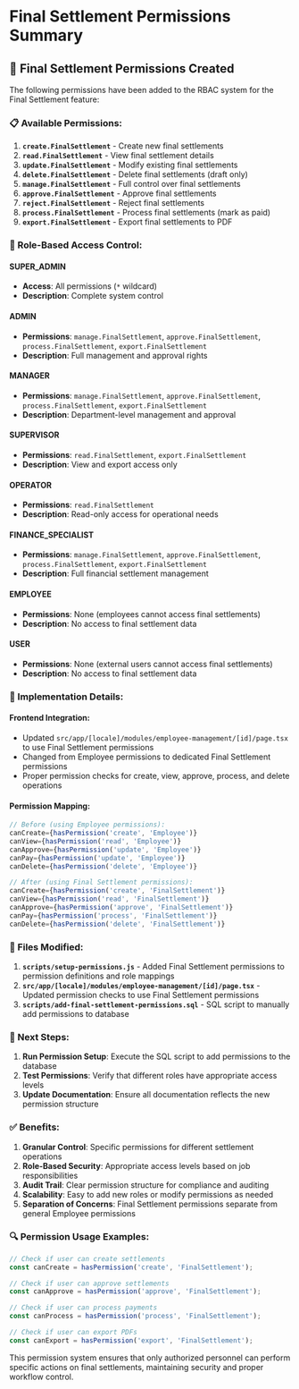 # Final Settlement Permissions Summary

## 🔐 **Final Settlement Permissions Created**

The following permissions have been added to the RBAC system for the Final Settlement feature:

### **📋 Available Permissions:**

1. **`create.FinalSettlement`** - Create new final settlements
2. **`read.FinalSettlement`** - View final settlement details
3. **`update.FinalSettlement`** - Modify existing final settlements
4. **`delete.FinalSettlement`** - Delete final settlements (draft only)
5. **`manage.FinalSettlement`** - Full control over final settlements
6. **`approve.FinalSettlement`** - Approve final settlements
7. **`reject.FinalSettlement`** - Reject final settlements
8. **`process.FinalSettlement`** - Process final settlements (mark as paid)
9. **`export.FinalSettlement`** - Export final settlements to PDF

### **👥 Role-Based Access Control:**

#### **SUPER_ADMIN**
- **Access**: All permissions (`*` wildcard)
- **Description**: Complete system control

#### **ADMIN**
- **Permissions**: `manage.FinalSettlement`, `approve.FinalSettlement`, `process.FinalSettlement`, `export.FinalSettlement`
- **Description**: Full management and approval rights

#### **MANAGER**
- **Permissions**: `manage.FinalSettlement`, `approve.FinalSettlement`, `process.FinalSettlement`, `export.FinalSettlement`
- **Description**: Department-level management and approval

#### **SUPERVISOR**
- **Permissions**: `read.FinalSettlement`, `export.FinalSettlement`
- **Description**: View and export access only

#### **OPERATOR**
- **Permissions**: `read.FinalSettlement`
- **Description**: Read-only access for operational needs

#### **FINANCE_SPECIALIST**
- **Permissions**: `manage.FinalSettlement`, `approve.FinalSettlement`, `process.FinalSettlement`, `export.FinalSettlement`
- **Description**: Full financial settlement management

#### **EMPLOYEE**
- **Permissions**: None (employees cannot access final settlements)
- **Description**: No access to final settlement data

#### **USER**
- **Permissions**: None (external users cannot access final settlements)
- **Description**: No access to final settlement data

### **🔧 Implementation Details:**

#### **Frontend Integration:**
- Updated `src/app/[locale]/modules/employee-management/[id]/page.tsx` to use Final Settlement permissions
- Changed from Employee permissions to dedicated Final Settlement permissions
- Proper permission checks for create, view, approve, process, and delete operations

#### **Permission Mapping:**
```typescript
// Before (using Employee permissions):
canCreate={hasPermission('create', 'Employee')}
canView={hasPermission('read', 'Employee')}
canApprove={hasPermission('update', 'Employee')}
canPay={hasPermission('update', 'Employee')}
canDelete={hasPermission('delete', 'Employee')}

// After (using Final Settlement permissions):
canCreate={hasPermission('create', 'FinalSettlement')}
canView={hasPermission('read', 'FinalSettlement')}
canApprove={hasPermission('approve', 'FinalSettlement')}
canPay={hasPermission('process', 'FinalSettlement')}
canDelete={hasPermission('delete', 'FinalSettlement')}
```

### **📁 Files Modified:**

1. **`scripts/setup-permissions.js`** - Added Final Settlement permissions to permission definitions and role mappings
2. **`src/app/[locale]/modules/employee-management/[id]/page.tsx`** - Updated permission checks to use Final Settlement permissions
3. **`scripts/add-final-settlement-permissions.sql`** - SQL script to manually add permissions to database

### **🚀 Next Steps:**

1. **Run Permission Setup**: Execute the SQL script to add permissions to the database
2. **Test Permissions**: Verify that different roles have appropriate access levels
3. **Update Documentation**: Ensure all documentation reflects the new permission structure

### **✅ Benefits:**

1. **Granular Control**: Specific permissions for different settlement operations
2. **Role-Based Security**: Appropriate access levels based on job responsibilities
3. **Audit Trail**: Clear permission structure for compliance and auditing
4. **Scalability**: Easy to add new roles or modify permissions as needed
5. **Separation of Concerns**: Final Settlement permissions separate from general Employee permissions

### **🔍 Permission Usage Examples:**

```typescript
// Check if user can create settlements
const canCreate = hasPermission('create', 'FinalSettlement');

// Check if user can approve settlements
const canApprove = hasPermission('approve', 'FinalSettlement');

// Check if user can process payments
const canProcess = hasPermission('process', 'FinalSettlement');

// Check if user can export PDFs
const canExport = hasPermission('export', 'FinalSettlement');
```

This permission system ensures that only authorized personnel can perform specific actions on final settlements, maintaining security and proper workflow control.
